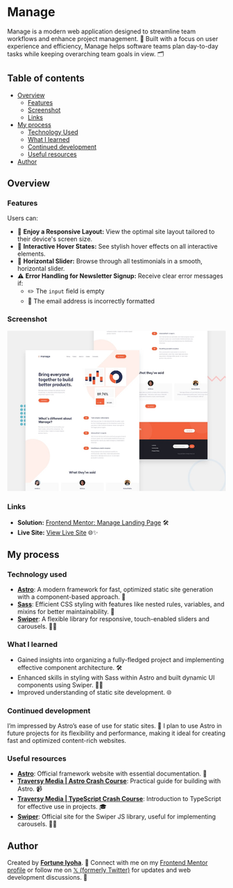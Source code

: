 # Manage

Manage is a modern web application designed to streamline team workflows and enhance project management. 🚀 Built with a focus on user experience and efficiency, Manage helps software teams plan day-to-day tasks while keeping overarching team goals in view. 🗂️

## Table of contents

- [Overview](#overview)
  - [Features](#features)
  - [Screenshot](#screenshot)
  - [Links](#links)
- [My process](#my-process)
  - [Technology Used](#technology-used)
  - [What I learned](#what-i-learned)
  - [Continued development](#continued-development)
  - [Useful resources](#useful-resources)
- [Author](#author)

## Overview

### Features

Users can:

- 📱 **Enjoy a Responsive Layout:** View the optimal site layout tailored to their device's screen size.
- 🎨 **Interactive Hover States:** See stylish hover effects on all interactive elements.
- 🎠 **Horizontal Slider:** Browse through all testimonials in a smooth, horizontal slider.
- ⚠️ **Error Handling for Newsletter Signup:** Receive clear error messages if:
  - ✏️ The `input` field is empty
  - 📧 The email address is incorrectly formatted

### Screenshot

![website preview](public/manage.jpg)

### Links

- **Solution:** [Frontend Mentor: Manage Landing Page](https://www.frontendmentor.io/solutions/manage-landing-page-TmNbtDofJM) 🛠️
- **Live Site:** [View Live Site](https://manage-e9a.pages.dev/) 🌐✨

## My process

### Technology used

- [**Astro**](https://astro.build/): A modern framework for fast, optimized static site generation with a component-based approach. 🚀
- [**Sass**](https://sass.lang.com/): Efficient CSS styling with features like nested rules, variables, and mixins for better maintainability. 🎨
- [**Swiper**](https://swiperjs.com): A flexible library for responsive, touch-enabled sliders and carousels. 📱✨

### What I learned

- Gained insights into organizing a fully-fledged project and implementing effective component architecture. 🛠️
- Enhanced skills in styling with Sass within Astro and built dynamic UI components using Swiper. 🎨🚀
- Improved understanding of static site development. 🌐

### Continued development

I’m impressed by Astro’s ease of use for static sites. 🌟 I plan to use Astro in future projects for its flexibility and performance, making it ideal for creating fast and optimized content-rich websites.

### Useful resources

- [**Astro**](https://astro.build): Official framework website with essential documentation. 🚀
- [**Traversy Media | Astro Crash Course**](https://youtu.be/Oi9z5gfIHJs?si=8CuMfRjG3gN5uENH): Practical guide for building with Astro. 📹
- [**Traversy Media | TypeScript Crash Course**](https://youtu.be/BCg4U1FzODs?si=X1fGHsmifXMKNf35): Introduction to TypeScript for effective use in projects. 🎓
- [**Swiper**](https://swiperjs.com): Official site for the Swiper JS library, useful for implementing carousels. 📱✨

## Author

Created by [**Fortune Iyoha**](https://linktr.ee/fortuneiyoha). 🌟 Connect with me on my [Frontend Mentor profile](https://www.frontendmentor.io/profile/fortuneiyoha) or follow me on [𝕏 (formerly Twitter)](https://x.com/fortuneiyoha) for updates and web development discussions. 💬

